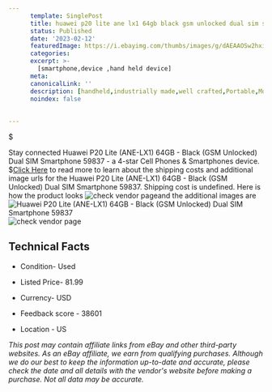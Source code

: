```yaml
---
      template: SinglePost
      title: huawei p20 lite ane lx1 64gb black gsm unlocked dual sim smartphone 59837
      status: Published
      date: '2023-02-12'
      featuredImage: https://i.ebayimg.com/thumbs/images/g/dAEAAOSw2hxivaDn/s-l225.jpg
      categories: 
      excerpt: >-
        [smartphone,device ,hand held device]
      meta:
      canonicalLink: ''
      description: [handheld,industrially made,well crafted,Portable,Mobile,Compact,Convenient,Lightweight,Maneuverable,Man-portable,Miniature,Carriable,Hand-held,Light,Holdable,Transportable,Mobile device,Pocket-sized,On-the-go,Wireless,Cordless,Compact size,Convenient size, smartphone,device ,hand held device]
      noindex: false
      
        
---
```

$

Stay connected Huawei P20 Lite (ANE-LX1) 64GB - Black (GSM Unlocked) Dual SIM Smartphone 59837 - a 4-star Cell Phones & Smartphones device.
$[Click Here](https://www.ebay.com/itm/144627659778?hash=item21ac7af402%3Ag%3AdAEAAOSw2hxivaDn&mkevt=1&mkcid=1&mkrid=711-53200-19255-0&campid=%253CePNCampaignId%253E&customid=%253CreferenceId%253E&toolid=10049) to read more to learn about the shipping costs and additional image urls for the Huawei P20 Lite (ANE-LX1) 64GB - Black (GSM Unlocked) Dual SIM Smartphone 59837. Shipping cost is undefined. Here is how the product looks ![check vendor page](https://i.ebayimg.com/thumbs/images/g/dAEAAOSw2hxivaDn/s-l225.jpg)and the additional images are![Huawei P20 Lite (ANE-LX1) 64GB - Black (GSM Unlocked) Dual SIM Smartphone 59837](https://i.ebayimg.com/images/g/dAEAAOSw2hxivaDn/s-l1600.jpg)![check vendor page](https://origin-galleryplus.ebayimg.com/ws/web/144627659778_2_0_1/225x225.jpg,https://origin-galleryplus.ebayimg.com/ws/web/144627659778_3_0_1/225x225.jpg,https://origin-galleryplus.ebayimg.com/ws/web/144627659778_4_0_1/225x225.jpg,https://origin-galleryplus.ebayimg.com/ws/web/144627659778_5_0_1/225x225.jpg,https://origin-galleryplus.ebayimg.com/ws/web/144627659778_6_0_1/225x225.jpg,https://origin-galleryplus.ebayimg.com/ws/web/144627659778_7_0_1/225x225.jpg,https://origin-galleryplus.ebayimg.com/ws/web/144627659778_8_0_1/225x225.jpg)



 ## Technical Facts 



     
      

 - Condition- Used 


      

 - Listed Price- 81.99 


      

 - Currency- USD 


      

 - Feedback score - 38601 


      

 - Location - US 


      
      

 *_This post may contain affiliate links from eBay and other third-party websites. As an eBay affiliate, we earn from qualifying purchases. Although we do our best to keep the information up-to-date and accurate, please check the date and all details with the vendor's website before making a purchase. Not all data may be accurate._*






